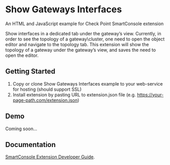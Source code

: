 # Show Gateways Interfaces

An HTML and JavaScript example for Check Point SmartConsole extension

Show interfaces in a dedicated tab under the gateway’s view.
Currently, in order to see the topology of a gateway\cluster, one need to open the object editor and navigate to the topology tab. This extension will show the topology of a gateway under the gateway’s view, and saves the need to open the editor. 


## Getting Started

1. Copy or clone Show Gateways Interfaces example to your web-service for hosting (should support SSL)
2. Install extension by pasting URL to extension.json file (e.g. https://your-page-path.com/extension.json)

## Demo

Coming soon...

## Documentation

[SmartConsole Extension Developer Guide](https://sc1.checkpoint.com/documents/SmartConsole/Extensions/index.html?ref=github).

